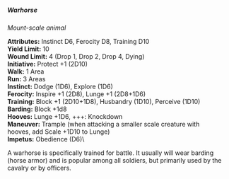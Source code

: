 ##### Warhorse

*Mount-scale animal*

**Attributes:** Instinct D6, Ferocity D8, Training D10\
**Yield Limit:** 10\
**Wound Limit:** 4 (Drop 1, Drop 2, Drop 4, Dying)\
**Initiative:** Protect +1 (2D10)\
**Walk:** 1 Area\
**Run:** 3 Areas\
**Instinct:** Dodge (1D6), Explore (1D6)\
**Ferocity:** Inspire +1 (2D8), Lunge +1 (2D8+1D6)\
**Training:** Block +1 (2D10+1D8), Husbandry (1D10), Perceive (1D10)\
**Barding:** Block +1d8\
**Hooves:** Lunge +1D6, +++: Knockdown\
**Maneuver:** Trample (when attacking a smaller scale creature with\
hooves, add Scale +1D10 to Lunge)\
**Impetus:** Obedience (D6)\

A warhorse is specifically trained for battle. It usually will wear
barding (horse armor) and is popular among all soldiers, but primarily
used by the cavalry or by officers.

